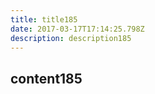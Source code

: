 ```yaml
---
title: title185
date: 2017-03-17T17:14:25.798Z
description: description185
---
```


## content185
  
